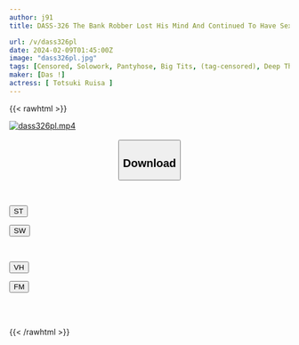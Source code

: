 ```yaml
---
author: j91
title: DASS-326 The Bank Robber Lost His Mind And Continued To Have Sex With My Big-breasted Wife, Who Was The Envy Of Everyone, All Day Long. Ruisa Tozuki

url: /v/dass326pl
date: 2024-02-09T01:45:00Z
image: "dass326pl.jpg"
tags: [Censored, Solowork, Pantyhose, Big Tits, (tag-censored), Deep Throating, Promiscuity, Cuckold	]
maker: [Das !]
actress: [ Totsuki Ruisa ]
---
```



{{< rawhtml >}}

<div class="video" data-videoid="Mke0jd96YkCmOqb">
    <a href="javascript:;">
        <img src="/v/dass326pl/dass326pl.jpg" width="WIDTH" height="HEIGHT" alt="dass326pl.mp4" loading="lazy">
    </a>
</div>

<script type="text/javascript" src="https://j91.asia/asset/on-demand-st.js"></script>

<br>
  <link rel="stylesheet" href="https://j91.asia/asset/bs5.css">
  
  <center>
  <button class="btn btn-primary" type="button" data-bs-toggle="collapse" data-bs-target=".multi-collapse" aria-expanded="false" aria-controls="multiCollapseExample1 multiCollapseExample2"><h2>Download</h2></button></center>
</p>
<div class="row">
  <div class="col">
    <div class="collapse multi-collapse" id="multiCollapseExample1">
      <div class="card card-body">
	      	      <br>
<div class="buttons">  
<p><a href="https://streamtape.to/v/Mke0jd96YkCmOqb" target="_blank"><button class="btn-hover color-3"><i class="fa fa-download"></i> ST</button></a></p>
<p><a href="https://flaswish.com/07jk9vrrefh9" target="_blank"><button class="btn-hover color-2"><i class="fa fa-download"></i> SW</button></a></p></div>
    </div>
  </div>
</div>
  <div class="col">
    <div class="collapse multi-collapse" id="multiCollapseExample2">
      <div class="card card-body">
	      <br>
<div class="buttons">
<p><a href="https://vidhidepro.com/f/kvioi74ljrje" target="_blank"><button class="btn-hover color-9"><i class="fa fa-download"></i> VH</button></a></p>
<p><a href="https://filemoon.sx/d/gziqtt4hi6aj" target="_blank"><button class="btn-hover color-8"><i class="fa fa-download"></i> FM</button></a></p></div>
<br><br>
      </div>
    </div>
  </div>
</div>

{{< /rawhtml >}}